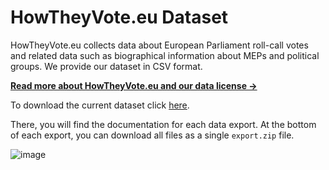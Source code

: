# HowTheyVote.eu Dataset

HowTheyVote.eu collects data about European Parliament roll-call votes and related data such as biographical information about MEPs and political groups. We provide our dataset in CSV format.

**[Read more about HowTheyVote.eu and our data license →](https://howtheyvote.eu/about)**

To download the current dataset click [here](https://github.com/HowTheyVote/data/releases/latest).

There, you will find the documentation for each data export. At the bottom of each export, you can download all files as a single `export.zip` file.

![image](https://github.com/user-attachments/assets/22960e8a-0b5c-4397-9304-77edd3196868)


